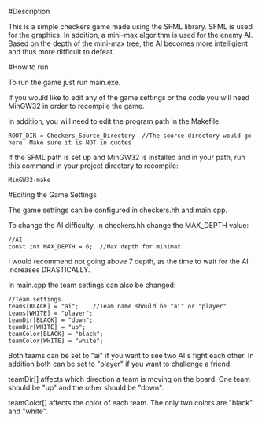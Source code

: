 #Description

This is a simple checkers game made using the SFML library. SFML is used for the graphics. In addition, a mini-max algorithm is used for the enemy AI. Based on the depth of the mini-max tree,
the AI becomes more intelligient and thus more difficult to defeat.

#How to run

To run the game just run main.exe. 

If you would like to edit any of the game settings or the code you will need MinGW32 in order to recompile the game.

In addition, you will need to edit the program path in the Makefile:

    ROOT_DIR = Checkers_Source_Directory  //The source directory would go here. Make sure it is NOT in quotes

If the SFML path is set up and MinGW32 is installed and in your path, run this command in your project directory to recompile:

    MinGW32-make

#Editing the Game Settings

The game settings can be configured in checkers.hh and main.cpp.

To change the AI difficulty, in checkers.hh change the MAX_DEPTH value:

    //AI
    const int MAX_DEPTH = 6;  //Max depth for minimax

I would recommend not going above 7 depth, as the time to wait for the AI increases DRASTICALLY.

In main.cpp the team settings can also be changed:

    //Team settings
    teams[BLACK] = "ai";    //Team name should be "ai" or "player"
    teams[WHITE] = "player";
    teamDir[BLACK] = "down";
    teamDir[WHITE] = "up";
    teamColor[BLACK] = "black";
    teamColor[WHITE] = "white";

Both teams can be set to "ai" if you want to see two AI's fight each other. In addition both can be set to "player" if you want to challenge a friend.

teamDir[] affects which direction a team is moving on the board. One team should be "up" and the other should be "down".

teamColor[] affects the color of each team. The only two colors are "black" and "white".